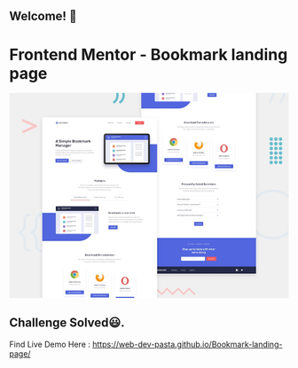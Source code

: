 ## Welcome! 👋

# Frontend Mentor - Bookmark landing page

![Design preview for the Bookmark landing page coding challenge](preview.jpg)

## Challenge Solved😃.

Find Live Demo Here : https://web-dev-pasta.github.io/Bookmark-landing-page/
